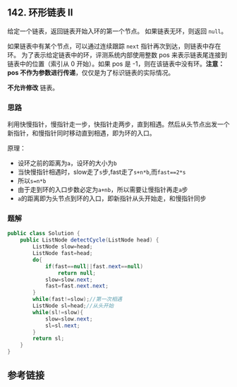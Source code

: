 ## 142. 环形链表 II
给定一个链表，返回链表开始入环的第一个节点。 如果链表无环，则返回 `null`。

如果链表中有某个节点，可以通过连续跟踪 `next` 指针再次到达，则链表中存在环。 为了表示给定链表中的环，评测系统内部使用整数 pos 来表示链表尾连接到链表中的位置（索引从 0 开始）。如果 pos 是 -1，则在该链表中没有环。**注意：pos 不作为参数进行传递**，仅仅是为了标识链表的实际情况。

**不允许修改** 链表。


### 思路
利用快慢指针，慢指针走一步，快指针走两步，直到相遇。然后从头节点出发一个新指针，和慢指针同时移动直到相遇，即为环的入口。

原理：

* 设环之前的距离为`a`，设环的大小为`b `
* 当快慢指针相遇时，slow走了`s`步,fast走了`s+n*b`,而`fast==2*s`
* 所以`s=n*b`
* 由于走到环的入口步数必定为`a+nb`，所以需要让慢指针再走`a`步
* `a`的距离即为头节点到环的入口，即新指针从头开始走，和慢指针同步

### 题解
```java
public class Solution {
    public ListNode detectCycle(ListNode head) {
        ListNode slow=head;
        ListNode fast=head;
        do{
            if(fast==null||fast.next==null)
                return null;
            slow=slow.next;
            fast=fast.next.next;
        }
        while(fast!=slow);//第一次相遇
        ListNode sl=head;//从头开始
        while(sl!=slow){
            slow=slow.next;
            sl=sl.next;
        }
        return sl;
    }
}
```
## 参考链接